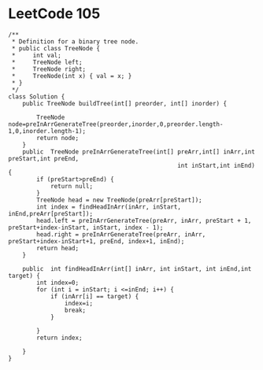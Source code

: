 # LeetCode 105
    /**
     * Definition for a binary tree node.
     * public class TreeNode {
     *     int val;
     *     TreeNode left;
     *     TreeNode right;
     *     TreeNode(int x) { val = x; }
     * }
     */
    class Solution {
        public TreeNode buildTree(int[] preorder, int[] inorder) {

            TreeNode node=preInArrGenerateTree(preorder,inorder,0,preorder.length-1,0,inorder.length-1);
            return node;
        }
        public  TreeNode preInArrGenerateTree(int[] preArr,int[] inArr,int preStart,int preEnd,
                                                    int inStart,int inEnd) {
            if (preStart>preEnd) {
                return null;
            }
            TreeNode head = new TreeNode(preArr[preStart]);
            int index = findHeadInArr(inArr, inStart, inEnd,preArr[preStart]);
            head.left = preInArrGenerateTree(preArr, inArr, preStart + 1, preStart+index-inStart, inStart, index - 1);
            head.right = preInArrGenerateTree(preArr, inArr, preStart+index-inStart+1, preEnd, index+1, inEnd);
            return head;
        }

        public  int findHeadInArr(int[] inArr, int inStart, int inEnd,int target) {
            int index=0;
            for (int i = inStart; i <=inEnd; i++) {
                if (inArr[i] == target) {
                    index=i;
                    break;
                }

            }
            return index;

        }
    }
